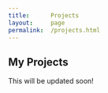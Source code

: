 ```yaml
---
title:      Projects
layout:     page
permalink:  /projects.html
---
```


## My Projects
This will be updated soon!
